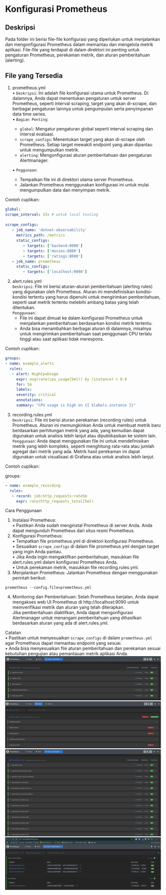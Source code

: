 # Konfigurasi Prometheus

## Deskripsi

Pada folder ini berisi file-file konfigurasi yang diperlukan untuk menjalankan dan mengonfigurasi Prometheus dalam memantau dan mengelola metrik aplikasi. File-file yang terdapat di dalam direktori ini penting untuk pengaturan Prometheus, perekaman metrik, dan aturan pemberitahuan (alerting).

## File yang Tersedia

1. prometheus.yml  
   •	`Deskripsi`: Ini adalah file konfigurasi utama untuk Prometheus. Di dalamnya, Anda dapat menentukan pengaturan untuk server Prometheus, seperti interval scraping, target yang akan di-scrape, dan berbagai pengaturan lainnya untuk pengumpulan serta penyimpanan data time series.  
   •	`Bagian Penting`: 
   * `global`: Mengatur pengaturan global seperti interval scraping dan interval evaluasi.
   * `scrape_configs`: Menentukan target yang akan di-scrape oleh Prometheus. Setiap target mewakili endpoint yang akan dipantau untuk mengumpulkan metrik.
   * `alerting`: Mengonfigurasi aturan pemberitahuan dan pengaturan Alertmanager. 
   
   • `Pnggunaan`:
   * Tempatkan file ini di direktori utama server Prometheus. 
   * Jalankan Prometheus menggunakan konfigurasi ini untuk mulai mengumpulkan data dan menyimpan metrik.

Contoh cuplikan:

```yaml
global:
scrape_interval: 15s # untuk local testing

scrape_configs:
   - job_name: 'dotnet-observability'
     metrics_path: /metrics
     static_configs:
        - targets: ['backend:8080']
        - targets: ['movies:8080']
        - targets: ['ratings:8080']
   - job_name: prometheus
     static_configs:
        - targets: ['localhost:9090']
```

2. alert.rules.yml  
   `Deskripsi`: File ini berisi aturan-aturan pemberitahuan (alerting rules) yang digunakan oleh Prometheus. Aturan ini mendefinisikan kondisi-kondisi tertentu yang harus dipenuhi untuk mengirimkan pemberitahuan, seperti saat metrik tertentu melebihi ambang batas yang telah ditentukan.  
   `Penggunaan`:
   * File ini dapat dimuat ke dalam konfigurasi Prometheus untuk menjalankan pemberitahuan berdasarkan kondisi metrik tertentu.
   * Anda bisa menambahkan berbagai aturan di dalamnya, misalnya untuk mengirimkan pemberitahuan saat penggunaan CPU terlalu tinggi atau saat aplikasi tidak merespons.

Contoh cuplikan:
```yaml
groups:
- name: example_alerts
  rules:
   - alert: HighCpuUsage
     expr: avg(rate(cpu_usage[5m])) by (instance) > 0.9
     for: 5m
     labels:
     severity: critical
     annotations:
     summary: "CPU usage is high on {{ $labels.instance }}"
```

3. recording.rules.yml  
`Deskripsi`: File ini berisi aturan perekaman (recording rules) untuk Prometheus. Aturan ini memungkinkan Anda untuk membuat metrik baru berdasarkan perhitungan metrik yang ada, yang kemudian dapat digunakan untuk analisis lebih lanjut atau dipublikasikan ke sistem lain.  
`Penggunaan`: Anda dapat menggunakan file ini untuk mendefinisikan metrik yang lebih kompleks, seperti menghitung rata-rata atau jumlah agregat dari metrik yang ada.
Metrik hasil perekaman ini dapat digunakan untuk visualisasi di Grafana atau untuk analisis lebih lanjut.

Contoh cuplikan:

groups:
```yaml
- name: example_recording
  rules:
   - record: job:http_requests:rate5m
     expr: rate(http_requests_total[5m])
```

Cara Penggunaan
1.	Instalasi Prometheus:  
•	Pastikan Anda sudah menginstal Prometheus di server Anda. Anda dapat mengunduh Prometheus dari situs resmi Prometheus.
   2.	Konfigurasi Prometheus:  
   •	Tempatkan file prometheus.yml di direktori konfigurasi Prometheus.  
   •	Sesuaikan `scrape_configs` di dalam file prometheus.yml dengan target yang ingin Anda pantau.   
   •	Jika Anda ingin mengaktifkan pemberitahuan, masukkan file alert.rules.yml dalam konfigurasi Prometheus Anda.  
   •	Untuk perekaman metrik, masukkan file recording.rules.yml.
3.	Menjalankan Prometheus:
   Jalankan Prometheus dengan menggunakan perintah berikut:

```shell
prometheus --config.file=prometheus.yml
```
4. Monitoring dan Pemberitahuan:
   Selah Prometheus berjalan, Anda dapat mengakses web UI Prometheus di http://localhost:9090 untuk memverifikasi metrik dan aturan yang telah diterapkan.  
   Jika pemberitahuan diaktifkan, Anda dapat mengonfigurasi Alertmanager untuk menangani pemberitahuan yang dihasilkan berdasarkan aturan yang ada di alert.rules.yml.

Catatan  
•	Pastikan untuk menyesuaikan `scrape_configs` di dalam `prometheus.yml` agar Prometheus dapat memantau endpoint yang sesuai.  
•	Anda bisa menyesuaikan file aturan pemberitahuan dan perekaman sesuai kebutuhan pengujian atau pemantauan metrik aplikasi Anda.
![alert-rule](./alert-rule.png "alert-rule")
![alert-trigger](./alert-trigger.png "alert-trigger")
![record-rule](./record-rule.png "record-rule")
![target-health](./target-health.png "target-health")